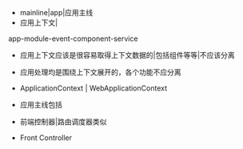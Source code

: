 - mainline|app|应用主线
- 应用上下文|

app-module-event-component-service

- 应用上下文应该是很容易取得上下文数据的|包括组件等等|不应该分离
- 应用处理均是围绕上下文展开的，各个功能不应分离
- ApplicationContext | WebApplicationContext

- 应用主线包括
- 前端控制器|路由调度器类似
- Front Controller

